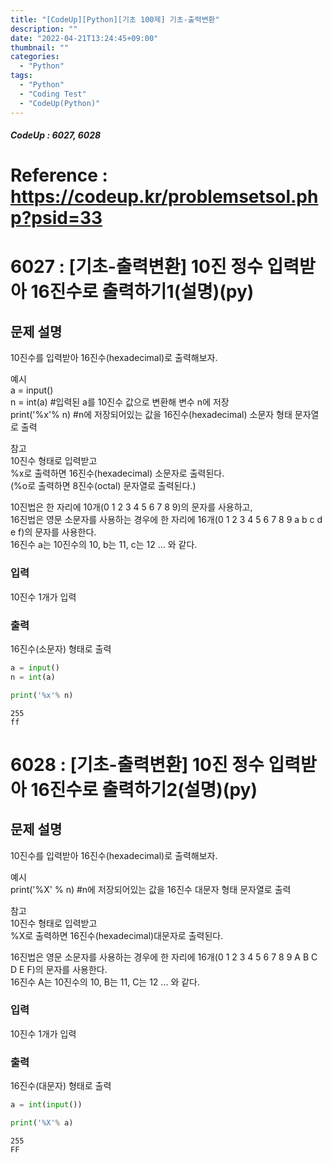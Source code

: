 ```yaml
---
title: "[CodeUp][Python][기초 100제] 기초-출력변환"
description: ""
date: "2022-04-21T13:24:45+09:00"
thumbnail: ""
categories:
  - "Python"
tags:
  - "Python"
  - "Coding Test"
  - "CodeUp(Python)"
---
```

  ##### CodeUp : 6027, 6028
<!--more-->
# Reference : https://codeup.kr/problemsetsol.php?psid=33
# 6027 : [기초-출력변환] 10진 정수 입력받아 16진수로 출력하기1(설명)(py)

## 문제 설명
10진수를 입력받아 16진수(hexadecimal)로 출력해보자.   

예시   
a = input()   
n = int(a)            #입력된 a를 10진수 값으로 변환해 변수 n에 저장   
print('%x'% n)  #n에 저장되어있는 값을 16진수(hexadecimal) 소문자 형태 문자열로 출력   

참고   
10진수 형태로 입력받고   
%x로 출력하면 16진수(hexadecimal) 소문자로 출력된다.   
(%o로 출력하면 8진수(octal) 문자열로 출력된다.)   

10진법은 한 자리에 10개(0 1 2 3 4 5 6 7 8 9)의 문자를 사용하고,   
16진법은 영문 소문자를 사용하는 경우에 한 자리에 16개(0 1 2 3 4 5 6 7 8 9 a b c d e f)의 문자를 사용한다.   
16진수 a는 10진수의 10, b는 11, c는 12 ... 와 같다.   

### 입력
10진수 1개가 입력

### 출력
16진수(소문자) 형태로 출력


```python
a = input()
n = int(a)

print('%x'% n)
```

    255
    ff
    

# 6028 : [기초-출력변환] 10진 정수 입력받아 16진수로 출력하기2(설명)(py)

## 문제 설명
10진수를 입력받아 16진수(hexadecimal)로 출력해보자.   

예시   
print('%X' % n)  #n에 저장되어있는 값을 16진수 대문자 형태 문자열로 출력   

참고   
10진수 형태로 입력받고   
%X로 출력하면 16진수(hexadecimal)대문자로 출력된다.   

16진법은 영문 소문자를 사용하는 경우에 한 자리에 16개(0 1 2 3 4 5 6 7 8 9 A B C D E F)의 문자를 사용한다.   
16진수 A는 10진수의 10, B는 11, C는 12 ... 와 같다.   

### 입력
10진수 1개가 입력

### 출력
16진수(대문자) 형태로 출력


```python
a = int(input())

print('%X'% a)
```

    255
    FF
    
